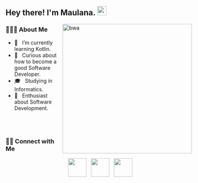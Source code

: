 
        
<h2> Hey there! I'm Maulana. <img src="https://github.com/souvikguria98/souvikguria98/blob/master/Hi.gif" width="25"></h2>
<img align="right" src="[https://github.com/Adam-pw/Adam-pw/blob/main/animation_500_kxa883sd.gif](https://cdn.discordapp.com/attachments/1106187444434514031/1106187505507774525/343cb53c87e313181d99248d3071bc77.gif)" alt="bwa" width="350" />

<h3> 👨🏻‍💻 About Me </h3>

- 🔭 &nbsp; I’m currently learning Kotlin.
- 🤔 &nbsp; Curious about how to become a good Software Developer.
- 🎓 &nbsp; Studying in Informatics.
- 🌱 &nbsp; Enthusiast about Software Development.


<br>
</br>


<h3> 🤝🏻 Connect with Me </h3>

<p align="center"> 
&nbsp; <a href="https://www.instagram.com/maulana.agss/" target="_blank" rel="noopener noreferrer"><img src="https://img.icons8.com/plasticine/100/000000/instagram-new.png" width="50" /></a>  
&nbsp; <a href="https://www.linkedin.com/in/maulana-agss140803/ target="_blank" rel="noopener noreferrer"><img src="https://img.icons8.com/plasticine/100/000000/linkedin.png" width="50" /></a>
&nbsp; <a href="mailto:maulanaa.agss@gmail.com" target="_blank" rel="noopener noreferrer"><img src="https://img.icons8.com/plasticine/100/000000/gmail.png"  width="50" /></a>
</p>
